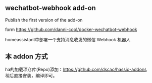 ## wechatbot-webhook add-on 


Publish the first version of the add-on

form https://github.com/danni-cool/docker-wechatbot-webhook

homeassistant中部署一个支持消息收发的微信 Webhook 机器人

## 本 addon 方式
ha的加载项仓库(Repo)添加：https://github.com/dscao/hassio-addons \
稍后直接安装，编译即可。
